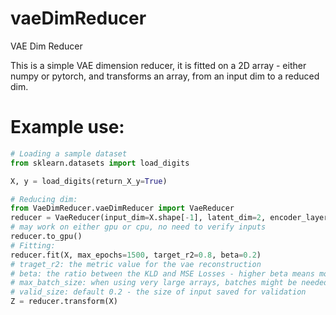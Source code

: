 # vaeDimReducer
VAE Dim Reducer

This is a simple VAE dimension reducer,
it is fitted on a 2D array - either numpy or pytorch, and transforms
an array, from an input dim to a reduced dim.

# Example use:

```python 
# Loading a sample dataset
from sklearn.datasets import load_digits

X, y = load_digits(return_X_y=True)

# Reducing dim:
from VaeDimReducer.vaeDimReducer import VaeReducer
reducer = VaeReducer(input_dim=X.shape[-1], latent_dim=2, encoder_layers=[150]*2, decoder_layers=[150]*2)
# may work on either gpu or cpu, no need to verify inputs
reducer.to_gpu()
# Fitting:
reducer.fit(X, max_epochs=1500, target_r2=0.8, beta=0.2)
# traget_r2: the metric value for the vae reconstruction
# beta: the ratio between the KLD and MSE Losses - higher beta means more KLD
# max_batch_size: when using very large arrays, batches might be needed
# valid_size: default 0.2 - the size of input saved for validation
Z = reducer.transform(X)
```